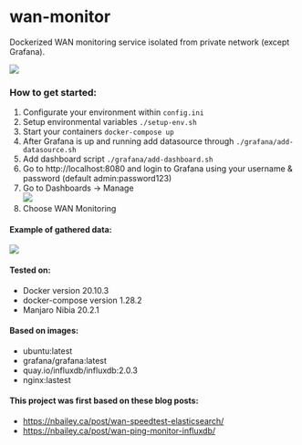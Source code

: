 # wan-monitor
Dockerized WAN monitoring service isolated from private network (except Grafana).

![](https://i.imgur.com/zJNA6Xm.png)

### How to get started:
1. Configurate your environment within `config.ini`
2. Setup environmental variables `./setup-env.sh`
3. Start your containers `docker-compose up`
4. After Grafana is up and running add datasource through `./grafana/add-datasource.sh`
5. Add dashboard script `./grafana/add-dashboard.sh`
6. Go to http://localhost:8080 and login to Grafana using your username & password (default admin:password123)
7. Go to Dashboards -> Manage<br/>
![](https://i.imgur.com/uRt18fP.png)
8. Choose WAN Monitoring

#### Example of gathered data:

![](https://i.imgur.com/fUrOOhe.png)

#### Tested on:
- Docker version 20.10.3
- docker-compose version 1.28.2
- Manjaro Nibia 20.2.1

#### Based on images:
- ubuntu:latest
- grafana/grafana:latest
- quay.io/influxdb/influxdb:2.0.3
- nginx:lastest


#### This project was first based on these blog posts:
- https://nbailey.ca/post/wan-speedtest-elasticsearch/
- https://nbailey.ca/post/wan-ping-monitor-influxdb/
